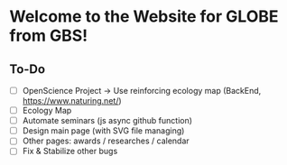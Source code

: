 # Welcome to the Website for GLOBE from GBS!

## To-Do
- [ ] OpenScience Project → Use reinforcing ecology map (BackEnd, https://www.naturing.net/)
- [ ] Ecology Map
- [ ] Automate seminars (js async github function)
- [ ] Design main page (with SVG file managing)
- [ ] Other pages: awards / researches / calendar
- [ ] Fix & Stabilize other bugs